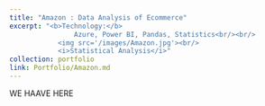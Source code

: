 ```yaml
---
title: "Amazon : Data Analysis of Ecommerce"
excerpt: "<b>Technology:</b> 
                Azure, Power BI, Pandas, Statistics<br/><br/>
            <img src='/images/Amazon.jpg'><br/>
            <i>Statistical Analysis</i>"
collection: portfolio
link: Portfolio/Amazon.md
---
```

WE HAAVE HERE